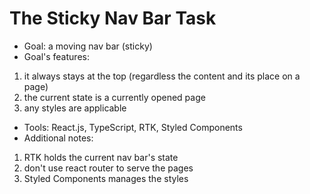 # The Sticky Nav Bar Task

- Goal: a moving nav bar (sticky)
- Goal's features:

1. it always stays at the top (regardless the content and its place on a page)
2. the current state is a currently opened page
3. any styles are applicable

- Tools: React.js, TypeScript, RTK, Styled Components
- Additional notes:

1. RTK holds the current nav bar's state
2. don't use react router to serve the pages
3. Styled Components manages the styles

